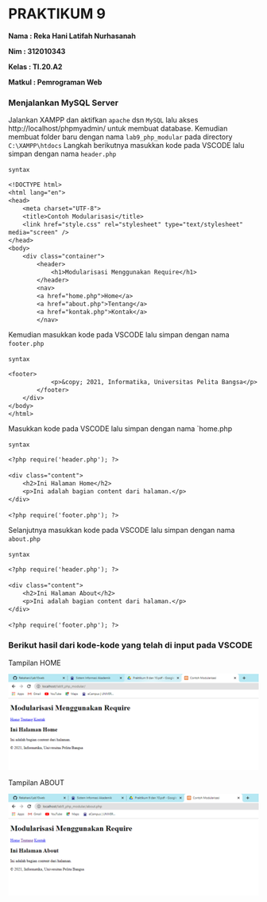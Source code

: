 # PRAKTIKUM 9

**Nama : Reka Hani Latifah Nurhasanah** <br>

**Nim : 312010343** <br>

**Kelas : TI.20.A2** <br>

**Matkul : Pemrograman Web** <br>

### Menjalankan MySQL Server

Jalankan XAMPP dan aktifkan `apache` dsn `MySQL` lalu akses http://localhost/phpmyadmin/ untuk membuat database. Kemudian membuat folder baru dengan nama `lab9_php_modular` pada directory `C:\XAMPP\htdocs` Langkah berikutnya masukkan kode pada VSCODE lalu simpan dengan nama `header.php`

`syntax`

```
<!DOCTYPE html>
<html lang="en">
<head>
    <meta charset="UTF-8">
    <title>Contoh Modularisasi</title>
    <link href="style.css" rel="stylesheet" type="text/stylesheet" media="screen" />
</head>
<body>
    <div class="container">
        <header>
            <h1>Modularisasi Menggunakan Require</h1>
        </header>
        <nav>
        <a href="home.php">Home</a>
        <a href="about.php">Tentang</a>
        <a href="kontak.php">Kontak</a>
        </nav>
```
Kemudian masukkan kode pada VSCODE lalu simpan dengan nama `footer.php`

`syntax`

```
<footer>
            <p>&copy; 2021, Informatika, Universitas Pelita Bangsa</p>
        </footer>
    </div>
</body>
</html>
```

Masukkan kode pada VSCODE lalu simpan dengan nama `home.php 

`syntax`

```
<?php require('header.php'); ?>

<div class="content">
    <h2>Ini Halaman Home</h2>
    <p>Ini adalah bagian content dari halaman.</p>
</div>

<?php require('footer.php'); ?>
```

Selanjutnya masukkan kode pada VSCODE lalu simpan dengan nama `about.php`

`syntax`

```
<?php require('header.php'); ?>

<div class="content">
    <h2>Ini Halaman About</h2>
    <p>Ini adalah bagian content dari halaman.</p>
</div>

<?php require('footer.php'); ?>
```

### Berikut hasil dari kode-kode yang telah di input pada VSCODE 

Tampilan HOME

![1.png](img/1.png)

Tampilan ABOUT

![2.png](img/2.png)